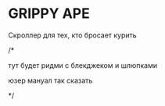 # GRIPPY APE

Скроллер для тех, кто бросает курить

/*

тут будет ридми с блекджеком и шлюпками

юзер мануал так сказать

*/